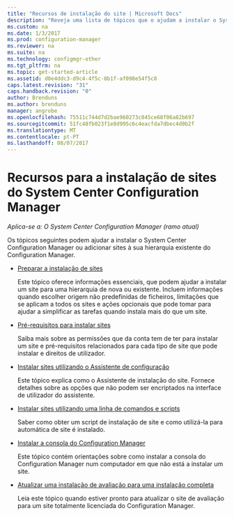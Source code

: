 ```yaml
---
title: "Recursos de instalação do site | Microsoft Docs"
description: "Reveja uma lista de tópicos que o ajudam a instalar o System Center Configuration Manager ou adicionar sites à sua hierarquia."
ms.custom: na
ms.date: 1/3/2017
ms.prod: configuration-manager
ms.reviewer: na
ms.suite: na
ms.technology: configmgr-other
ms.tgt_pltfrm: na
ms.topic: get-started-article
ms.assetid: d0e4ddc3-d9c4-4f5c-8b1f-af098e54f5c8
caps.latest.revision: "31"
caps.handback.revision: "0"
author: Brenduns
ms.author: brenduns
manager: angrobe
ms.openlocfilehash: 75511c744d7d2bae960273c845ce68f06a82b697
ms.sourcegitcommit: 51fc48fb023f1e8d995c6c4eacfda7dbec4d0b2f
ms.translationtype: MT
ms.contentlocale: pt-PT
ms.lasthandoff: 08/07/2017
---
```

# <a name="resources-for-installing-system-center-configuration-manager-sites"></a>Recursos para a instalação de sites do System Center Configuration Manager

*Aplica-se a: O System Center Configuration Manager (ramo atual)*

Os tópicos seguintes podem ajudar a instalar o System Center Configuration Manager ou adicionar sites à sua hierarquia existente do Configuration Manager.

- [Preparar a instalação de sites](prepare-to-install-sites.md)

  Este tópico oferece informações essenciais, que podem ajudar a instalar um site para uma hierarquia de nova ou existente. Incluem informações quando escolher origem não predefinidas de ficheiros, limitações que se aplicam a todos os sites e ações opcionais que pode tomar para ajudar a simplificar as tarefas quando instala mais do que um site.

- [Pré-requisitos para instalar sites](prerequisites-for-installing-sites.md)

  Saiba mais sobre as permissões que da conta tem de ter para instalar um site e pré-requisitos relacionados para cada tipo de site que pode instalar e direitos de utilizador.

- [Instalar sites utilizando o Assistente de configuração](use-the-setup-wizard-to-install-sites.md)

  Este tópico explica como o Assistente de instalação do site. Fornece detalhes sobre as opções que não podem ser encriptados na interface de utilizador do assistente.  

- [Instalar sites utilizando uma linha de comandos e scripts](use-a-command-line-to-install-sites.md)

  Saber como obter um script de instalação de site e como utilizá-la para automática de site é instalado.

- [Instalar a consola do Configuration Manager](install-consoles.md)

  Este tópico contém orientações sobre como instalar a consola do Configuration Manager num computador em que não está a instalar um site.

- [Atualizar uma instalação de avaliação para uma instalação completa](upgrade-an-evaluation-install-to-a-full-install.md)

  Leia este tópico quando estiver pronto para atualizar o site de avaliação para um site totalmente licenciada do Configuration Manager.
